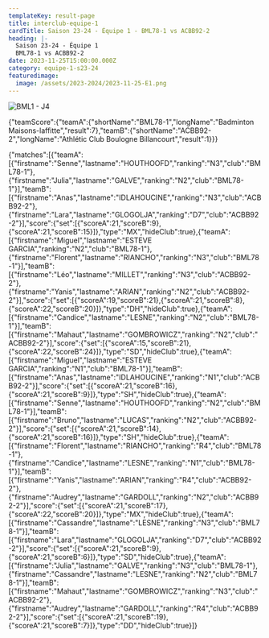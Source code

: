 ```yaml
---
templateKey: result-page
title: interclub-equipe-1
cardTitle: Saison 23-24 - Équipe 1 - BML78-1 vs ACBB92-2 
heading: |-
  Saison 23-24 - Équipe 1
  BML78-1 vs ACBB92-2
date: 2023-11-25T15:00:00.000Z
category: equipe-1-s23-24
featuredimage:
  image: /assets/2023-2024/2023-11-25-E1.png
---
```

![](/assets/2023-2024/2023-11-25-E1.png "BML1 - J4")

<teamscoreboard>{"teamScore":{"teamA":{"shortName":"BML78-1","longName":"Badminton Maisons-laffitte","result":7},"teamB":{"shortName":"ACBB92-2","longName":"Athlétic Club Boulogne Billancourt","result":1}}}</teamscoreboard>

<scoreboard>{"matches":[{"teamA":[{"firstname":"Senne","lastname":"HOUTHOOFD","ranking":"N3","club":"BML78-1"},{"firstname":"Julia","lastname":"GALVE","ranking":"N2","club":"BML78-1"}],"teamB":[{"firstname":"Anas","lastname":"IDLAHOUCINE","ranking":"N3","club":"ACBB92-2"},{"firstname":"Lara","lastname":"GLOGOLJA","ranking":"D7","club":"ACBB92-2"}],"score":{"set":[{"scoreA":21,"scoreB":9},{"scoreA":21,"scoreB":15}]},"type":"MX","hideClub":true},{"teamA":[{"firstname":"Miguel","lastname":"ESTEVE GARCIA","ranking":"N2","club":"BML78-1"},{"firstname":"Florent","lastname":"RIANCHO","ranking":"N3","club":"BML78-1"}],"teamB":[{"firstname":"Léo","lastname":"MILLET","ranking":"N3","club":"ACBB92-2"},{"firstname":"Yanis","lastname":"ARIAN","ranking":"N2","club":"ACBB92-2"}],"score":{"set":[{"scoreA":19,"scoreB":21},{"scoreA":21,"scoreB":8},{"scoreA":22,"scoreB":20}]},"type":"DH","hideClub":true},{"teamA":[{"firstname":"Candice","lastname":"LESNE","ranking":"N2","club":"BML78-1"}],"teamB":[{"firstname":"Mahaut","lastname":"GOMBROWICZ","ranking":"N2","club":"ACBB92-2"}],"score":{"set":[{"scoreA":15,"scoreB":21},{"scoreA":22,"scoreB":24}]},"type":"SD","hideClub":true},{"teamA":[{"firstname":"Miguel","lastname":"ESTEVE GARCIA","ranking":"N1","club":"BML78-1"}],"teamB":[{"firstname":"Anas","lastname":"IDLAHOUCINE","ranking":"N1","club":"ACBB92-2"}],"score":{"set":[{"scoreA":21,"scoreB":16},{"scoreA":21,"scoreB":9}]},"type":"SH","hideClub":true},{"teamA":[{"firstname":"Senne","lastname":"HOUTHOOFD","ranking":"N2","club":"BML78-1"}],"teamB":[{"firstname":"Bruno","lastname":"LUCAS","ranking":"N2","club":"ACBB92-2"}],"score":{"set":[{"scoreA":21,"scoreB":14},{"scoreA":21,"scoreB":16}]},"type":"SH","hideClub":true},{"teamA":[{"firstname":"Florent","lastname":"RIANCHO","ranking":"R4","club":"BML78-1"},{"firstname":"Candice","lastname":"LESNE","ranking":"N1","club":"BML78-1"}],"teamB":[{"firstname":"Yanis","lastname":"ARIAN","ranking":"R4","club":"ACBB92-2"},{"firstname":"Audrey","lastname":"GARDOLL","ranking":"N2","club":"ACBB92-2"}],"score":{"set":[{"scoreA":21,"scoreB":17},{"scoreA":22,"scoreB":20}]},"type":"MX","hideClub":true},{"teamA":[{"firstname":"Cassandre","lastname":"LESNE","ranking":"N3","club":"BML78-1"}],"teamB":[{"firstname":"Lara","lastname":"GLOGOLJA","ranking":"D7","club":"ACBB92-2"}],"score":{"set":[{"scoreA":21,"scoreB":9},{"scoreA":21,"scoreB":6}]},"type":"SD","hideClub":true},{"teamA":[{"firstname":"Julia","lastname":"GALVE","ranking":"N3","club":"BML78-1"},{"firstname":"Cassandre","lastname":"LESNE","ranking":"N2","club":"BML78-1"}],"teamB":[{"firstname":"Mahaut","lastname":"GOMBROWICZ","ranking":"N3","club":"ACBB92-2"},{"firstname":"Audrey","lastname":"GARDOLL","ranking":"R4","club":"ACBB92-2"}],"score":{"set":[{"scoreA":21,"scoreB":19},{"scoreA":21,"scoreB":7}]},"type":"DD","hideClub":true}]}</scoreboard>